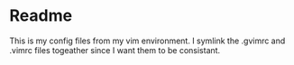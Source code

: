 # Readme

This is my config files from my vim environment. I symlink the .gvimrc and .vimrc files togeather since I want them to be consistant. 